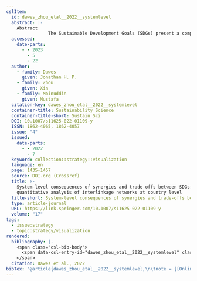 ```yaml
---
cslItem:
  id: dawes_zhou_etal__2022__systemlevel
  abstract: |-
    Abstract
                The Sustainable Development Goals (SDGs) present a complex system of 17 goals and 169 individual targets whose interactions can be described in terms of co-benefits and trade-offs between policy actions. We analyse in detail target-by-target interlinkage networks established by the Institute for Global Environmental Strategies (IGES) SDG Interlinkages Tool. We discuss two quantitative measures of network structure; the leading eigenvector of the interlinkage networks (‘eigencentrality’) and a notion of hierarchy within the network motivated by the concept of trophic levels for species in food webs. We use three interlinkage matrices generated by IGES: the framework matrix which provides a generic network model of the interlinkages at the target level, and two country-specific matrices for Bangladesh and Indonesia that combine SDG indicator data with the generic framework matrix. Our results echo, and are confirmed by, similar work at the level of whole SDGs that has shown that SDGs 1–3 (ending poverty, and providing food security and healthcare) are much more likely to be achieved than the environmentally- related SDGs 13–15 concerned with climate action, life on land and life below water. Our results here provide a refinement in terms of specific targets within each of these SDGs. We find that not all targets within SDGs 1–3 are equally well-supported, and not all targets within SDGs 13–15 are equally at risk of not being achieved. Finally, we point to the recurring issue of data gaps that hinders our quantitative analysis, in particular for SDGs 5 (gender equality) and 13 (climate action) where the huge gaps in indicator data that mean the true nature of the interlinkages and importance of these two SDGs are not fully recognised.
  accessed:
    date-parts:
      - - 2023
        - 5
        - 22
  author:
    - family: Dawes
      given: Jonathan H. P.
    - family: Zhou
      given: Xin
    - family: Moinuddin
      given: Mustafa
  citation-key: dawes_zhou_etal__2022__systemlevel
  container-title: Sustainability Science
  container-title-short: Sustain Sci
  DOI: 10.1007/s11625-022-01109-y
  ISSN: 1862-4065, 1862-4057
  issue: "4"
  issued:
    date-parts:
      - - 2022
        - 7
  keyword: collection::strategy::visualization
  language: en
  page: 1435-1457
  source: DOI.org (Crossref)
  title: >-
    System-level consequences of synergies and trade-offs between SDGs:
    quantitative analysis of interlinkage networks at country level
  title-short: System-level consequences of synergies and trade-offs between SDGs
  type: article-journal
  URL: https://link.springer.com/10.1007/s11625-022-01109-y
  volume: "17"
tags:
  - issue:strategy
  - topic:strategy/visualization
rendered:
  bibliography: |-
    <span class="csl-bib-body">
      <span data-csl-entry-id="dawes_zhou_etal__2022__systemlevel" class="csl-entry">Dawes, J. H. P., Zhou, X., &#38; Moinuddin, M. 2022. System-level consequences of synergies and trade-offs between SDGs: quantitative analysis of interlinkage networks at country level. <i>Sustainability Science</i>, <i>17</i>(4), 1435–1457. <a href='https://doi.org/10.1007/s11625-022-01109-y'>https://doi.org/10.1007/s11625-022-01109-y</a></span>
    </span>
  citation: Dawes et al., 2022
bibTex: "@article{dawes_zhou_etal__2022__systemlevel,\n\tnote = {[Online; accessed 2023-05-22]},\n\tauthor = {Dawes, Jonathan H. P. and Zhou, Xin and Moinuddin, Mustafa},\n\tjournal = {Sustainability Science},\n\tnumber = {4},\n\tyear = {2022},\n\tmonth = {7},\n\tpages = {1435--1457},\n\ttitle = {System-level consequences of synergies and trade-offs between {SDGs}: quantitative analysis of interlinkage networks at country level},\n\thowpublished = {https://link.springer.com/10.1007/s11625-022-01109-y},\n\tvolume = {17},\n}\n\n"
---
```

